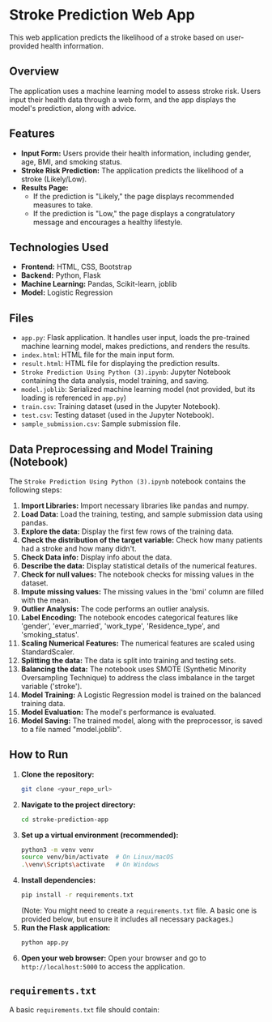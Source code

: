 # Stroke Prediction Web App

This web application predicts the likelihood of a stroke based on user-provided health information.

## Overview

The application uses a machine learning model to assess stroke risk. Users input their health data through a web form, and the app displays the model's prediction, along with advice.

## Features

* **Input Form:** Users provide their health information, including gender, age, BMI, and smoking status.
* **Stroke Risk Prediction:** The application predicts the likelihood of a stroke (Likely/Low).
* **Results Page:**
    * If the prediction is "Likely," the page displays recommended measures to take.
    * If the prediction is "Low," the page displays a congratulatory message and encourages a healthy lifestyle.

## Technologies Used

* **Frontend:** HTML, CSS, Bootstrap
* **Backend:** Python, Flask
* **Machine Learning:** Pandas, Scikit-learn, joblib
* **Model:** Logistic Regression

## Files

* `app.py`: Flask application. It handles user input, loads the pre-trained machine learning model, makes predictions, and renders the results.
* `index.html`: HTML file for the main input form.
* `result.html`: HTML file for displaying the prediction results.
* `Stroke Prediction Using Python (3).ipynb`: Jupyter Notebook containing the data analysis, model training, and saving.
* `model.joblib`: Serialized machine learning model (not provided, but its loading is referenced in `app.py`)
* `train.csv`: Training dataset (used in the Jupyter Notebook).
* `test.csv`: Testing dataset (used in the Jupyter Notebook).
* `sample_submission.csv`: Sample submission file.

## Data Preprocessing and Model Training (Notebook)

The `Stroke Prediction Using Python (3).ipynb` notebook contains the following steps:

1.  **Import Libraries:** Import necessary libraries like pandas and numpy.
2.  **Load Data:** Load the training, testing, and sample submission data using pandas.
3.  **Explore the data:** Display the first few rows of the training data.
4.  **Check the distribution of the target variable:** Check how many patients had a stroke and how many didn't.
5.  **Check Data info:** Display info about the data.
6.  **Describe the data:** Display statistical details of the numerical features.
7.  **Check for null values:** The notebook checks for missing values in the dataset.
8.  **Impute missing values:** The missing values in the 'bmi' column are filled with the mean.
9.  **Outlier Analysis:** The code performs an outlier analysis.
10. **Label Encoding:** The notebook encodes categorical features like 'gender', 'ever_married', 'work_type', 'Residence_type', and 'smoking_status'.
11. **Scaling Numerical Features:** The numerical features are scaled using StandardScaler.
12. **Splitting the data:** The data is split into training and testing sets.
13. **Balancing the data:** The notebook uses SMOTE (Synthetic Minority Oversampling Technique) to address the class imbalance in the target variable ('stroke').
14. **Model Training:** A Logistic Regression model is trained on the balanced training data.
15. **Model Evaluation:** The model's performance is evaluated.
16. **Model Saving:** The trained model, along with the preprocessor, is saved to a file named "model.joblib".

## How to Run

1.  **Clone the repository:**
    ```bash
    git clone <your_repo_url>
    ```
2.  **Navigate to the project directory:**
    ```bash
    cd stroke-prediction-app
    ```
3.  **Set up a virtual environment (recommended):**
    ```bash
    python3 -m venv venv
    source venv/bin/activate  # On Linux/macOS
    .\venv\Scripts\activate   # On Windows
    ```
4.  **Install dependencies:**
    ```bash
    pip install -r requirements.txt
    ```
    (Note: You might need to create a `requirements.txt` file. A basic one is provided below, but ensure it includes all necessary packages.)
5.  **Run the Flask application:**
    ```bash
    python app.py
    ```
6.  **Open your web browser:**
    Open your browser and go to `http://localhost:5000` to access the application.

## `requirements.txt`

A basic `requirements.txt` file should contain:
